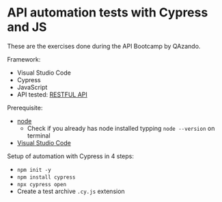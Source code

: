# API automation tests with Cypress and JS #

These are the exercises done during the API Bootcamp by QAzando.

Framework:

- Visual Studio Code
- Cypress
- JavaScript
- API tested: [RESTFUL API](https://restful-api.dev/)

Prerequisite:

- [node](https://nodejs.org/en/download/prebuilt-installer)
  - Check if you already has node installed typping `node --version` on terminal
- [Visual Studio Code](https://code.visualstudio.com/download)

Setup of automation with Cypress in 4 steps:

- `npm init -y`
- `npm install cypress`
- `npx cypress open`
- Create a test archive `.cy.js` extension
